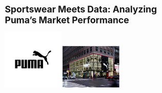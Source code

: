 # Sportswear Meets Data: Analyzing Puma’s Market Performance
<img src="pictures/puma.jpg" alt="banner" width="35%"> <img src="pictures/puma store.jpg" alt="store" width="35%">


